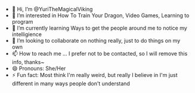 - 👋 Hi, I’m @YuriTheMagicalViking
- 👀 I’m interested in How To Train Your Dragon, Video Games, Learning to program
- 🌱 I’m currently learning Ways to get the people around me to notice my intelligience
- 💞️ I’m looking to collaborate on nothing really, just to do things on my own
- 📫 How to reach me ... I prefer not to be contacted, so I will remove this info, thanks~
- 😄 Pronouns: She/Her
- ⚡ Fun fact: Most think I'm really weird, but really I believe in I'm just different in many ways people don't understand

<!---
YuriTheMagicalViking/YuriTheMagicalViking is a ✨ special ✨ repository because its `README.md` (this file) appears on your GitHub profile.
You can click the Preview link to take a look at your changes.
--->

